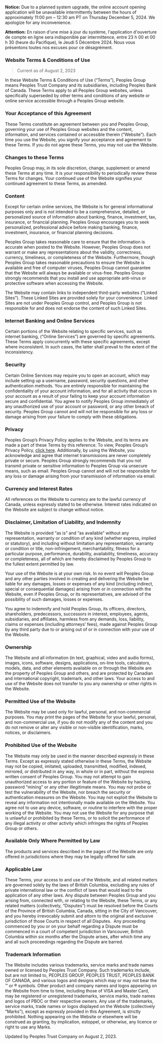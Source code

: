 **Notice:** Due to a planned system upgrade, the online account opening application will be unavailable intermittently between the hours of approximately 11:00 pm – 12:30 am PT on Thursday December 5, 2024. We apologize for any inconvenience.

**Attention:** En raison d'une mise à jour du système, l'application d'ouverture de compte en ligne sera indisponible par intermittence, entre 23 h 00 et 00 h 30 (heure du Pacifique), le Jeudi 5 Décembre 2024. Nous vous présentons toutes nos excuses pour ce désagrément.

### **Website Terms & Conditions of Use**

> Current as of August 2, 2023

In these Website Terms & Conditions of Use (“Terms”), Peoples Group means Peoples Trust Company and its subsidiaries, including Peoples Bank of Canada. These Terms apply to all Peoples Group websites, unless specifically superseded by other terms and conditions of any website or online service accessible through a Peoples Group website.

### Your Acceptance of this Agreement

These Terms constitute an agreement between you and Peoples Group, governing your use of Peoples Group websites and the content, information, and services contained or accessible therein (“Website”). Each time you use the Website, you signify your acceptance and agreement to these Terms. If you do not agree these Terms, you may not use the Website.

### Changes to these Terms

Peoples Group may, in its sole discretion, change, supplement or amend these Terms at any time. It is your responsibility to periodically review these Terms for changes. Your continued use of the Website signifies your continued agreement to these Terms, as amended.

### Content

Except for certain online services, the Website is for general informational purposes only and is not intended to be a comprehensive, detailed, or personalized source of information about banking, finance, investment, tax, insurance, or financial planning. Peoples Group encourages you to seek personalized, professional advice before making banking, finance, investment, insurance, or financial planning decisions.

Peoples Group takes reasonable care to ensure that the information is accurate when posted to the Website. However, Peoples Group does not warrant or make any representations about the validity, correctness, currency, timeliness, or completeness of the Website. Furthermore, though Peoples Group takes reasonable precautions to ensure the Website is available and free of computer viruses, Peoples Group cannot guarantee that the Website will always be available or virus-free. Peoples Group strongly recommends that you install and use appropriate anti-virus or protective software when accessing the Website.

The Website may contain links to independent third-party websites (“Linked Sites”). These Linked Sites are provided solely for your convenience. Linked Sites are not under Peoples Group control, and Peoples Group is not responsible for and does not endorse the content of such Linked Sites.

### Internet Banking and Online Services

Certain portions of the Website relating to specific services, such as internet banking, (“Online Services”) are governed by specific agreements. These Terms apply concurrently with these specific agreements, except where inconsistent. In such cases, the latter shall prevail to the extent of the inconsistency.

### Security

Certain Online Services may require you to open an account, which may include setting up a username, password, security questions, and other authentication methods. You are entirely responsible for maintaining the confidentiality of your account information, and for all activity that occurs in your account as a result of your failing to keep your account information secure and confidential. You agree to notify Peoples Group immediately of any unauthorized use of your account or password, or any other breach of security. Peoples Group cannot and will not be responsible for any loss or damage arising from your failure to comply with these obligations.

### Privacy

Peoples Group’s Privacy Policy applies to the Website, and its terms are made a part of these Terms by this reference. To view, Peoples Group’s Privacy Policy, [click here](https://www.peoplestrust.com/en/legal/privacy-security/privacy/). Additionally, by using the Website, you acknowledge and agree that internet transmissions are never completely private or secure. Peoples Group strongly recommends that you not transmit private or sensitive information to Peoples Group via unsecure means, such as email. Peoples Group cannot and will not be responsible for any loss or damage arising from your transmission of information via email.

### Currency and Interest Rates

All references on the Website to currency are to the lawful currency of Canada, unless expressly stated to be otherwise. Interest rates indicated on the Website are subject to change without notice.

### Disclaimer, Limitation of Liability, and Indemnity

The Website is provided “as is” and “as available” without any representation, warranty or condition of any kind (whether express, implied or statutory), and including without limitation any representation, warranty or condition or title, non-infringement, merchantability, fitness for a particular purpose, performance, durability, availability, timeliness, accuracy or completeness, all of which are hereby disclaimed by Peoples Group to the fullest extent permitted by law.

Your use of the Website is at your own risk. In no event will Peoples Group and any other parties involved in creating and delivering the Website be liable for any damages, losses or expenses of any kind (including indirect, special or consequential damages) arising from or in connection with the Website, even if Peoples Group, or its representatives, are advised of the possibility of such damages, losses or expenses.

You agree to indemnify and hold Peoples Group, its officers, directors, shareholders, predecessors, successors in interest, employees, agents, subsidiaries, and affiliates, harmless from any demands, loss, liability, claims or expenses (including attorneys’ fees), made against Peoples Group by any third party due to or arising out of or in connection with your use of the Website.

### Ownership

The Website and all information (in text, graphical, video and audio forms), images, icons, software, designs, applications, on-line tools, calculators, models, data, and other elements available on or through the Website are the property of Peoples Group and others, and are protected by Canadian and international copyright, trademark, and other laws. Your access to and use of the Website does not transfer to you any ownership or other rights in the Website.

### Permitted Use of the Website

The Website may be used only for lawful, personal, and non-commercial purposes. You may print the pages of the Website for your lawful, personal, and non-commercial use, if you do not modify any of the content and you do not remove or alter any visible or non-visible identification, marks, notices, or disclaimers.

### Prohibited Use of the Website

The Website may only be used in the manner described expressly in these Terms. Except as expressly stated otherwise in these Terms, the Website may not be copied, imitated, uploaded, transmitted, modified, indexed, mirrored, or distributed in any way, in whole or in part, without the express written consent of Peoples Group. You may not attempt to gain unauthorized access to any portion or feature of the Website by hacking, password “mining” or any other illegitimate means. You may not probe or test the vulnerability of the Website, nor breach the security or authentication measures on the Website. You may not exploit the Website to reveal any information not intentionally made available on the Website. You agree not to use any device, software, or routine to interfere with the proper working of the Website. You may not use the Website for any purpose that is unlawful or prohibited by these Terms, or to solicit the performance of any illegal activity or other activity which infringes the rights of Peoples Group or others.

### Available Only Where Permitted by Law

The products and services described in the pages of the Website are only offered in jurisdictions where they may be legally offered for sale.

### Applicable Law

These Terms, your access to and use of the Website, and all related matters are governed solely by the laws of British Columbia, excluding any rules of private international law or the conflict of laws that would lead to the application of any other laws. Any dispute between Peoples Group and you arising from, connected with, or relating to the Website, these Terms, or any related matters (collectively, “Disputes”) must be resolved before the Courts of the Province of British Columbia, Canada, sitting in the City of Vancouver, and you hereby irrevocably submit and attorn to the original and exclusive jurisdiction of those Courts in respect of all Disputes.  Any proceeding commenced by you or on your behalf regarding a Dispute must be commenced in a court of competent jurisdiction in Vancouver, British Columbia within six months after the Dispute arises, after which time any and all such proceedings regarding the Dispute are barred.

### Trademark Information

The Website includes various trademarks, service marks and trade names owned or licensed by Peoples Trust Company. Such trademarks include, but are not limited to, PEOPLES GROUP, PEOPLES TRUST, PEOPLES BANK OF CANADA, and various logos and designs which may or may not bear the ™ or ® symbols. Other product and company names and logos appearing on the Website from time to time, including those of VISA and Master Card, may be registered or unregistered trademarks, service marks, trade names and logos of PBOC or their respective owners. Any use of the trademarks, service marks, trade names or logos displayed on the Website (collectively “Marks”), except as expressly provided in this Agreement, is strictly prohibited. Nothing appearing on the Website or elsewhere will be construed as granting, by implication, estoppel, or otherwise, any licence or right to use any Marks.

Updated by Peoples Trust Company on August 2, 2023.